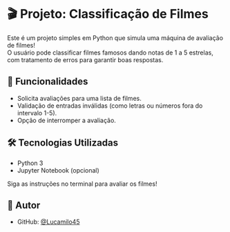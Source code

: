 # 🎬 Projeto: Classificação de Filmes

Este é um projeto simples em Python que simula uma máquina de avaliação de filmes!  
O usuário pode classificar filmes famosos dando notas de 1 a 5 estrelas, com tratamento de erros para garantir boas respostas.

## 🚀 Funcionalidades

- Solicita avaliações para uma lista de filmes.
- Validação de entradas inválidas (como letras ou números fora do intervalo 1-5).
- Opção de interromper a avaliação.

## 🛠️ Tecnologias Utilizadas

- Python 3
- Jupyter Notebook (opcional)

 Siga as instruções no terminal para avaliar os filmes!

## 👤 Autor

- GitHub: [@Lucamilo45](https://github.com/Lucamilo45)


